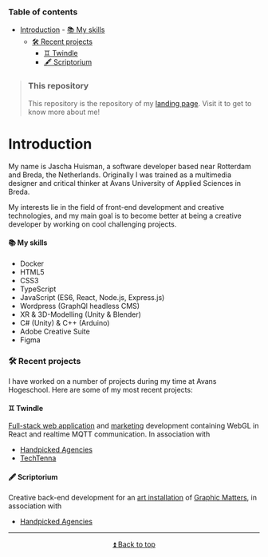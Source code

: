 ### Table of contents
- [Introduction](#introduction)
      - [📚 My skills](#-my-skills)
    - [🛠 Recent projects](#-recent-projects)
      - [♊️ Twindle](#️-twindle)
      - [🖋 Scriptorium](#-scriptorium)

> ### This repository
> This repository is the repository of my [landing page](https://www.jaschahuisman.nl). Visit it to get to know more about me!

# Introduction

My name is Jascha Huisman, a software developer based near Rotterdam and Breda, the Netherlands. Originally I was trained as a multimedia designer and critical thinker at Avans University of Applied Sciences in Breda.

My interests lie in the field of front-end development and creative technologies, and my main goal is to become better at being a creative developer by working on cool challenging projects.




#### 📚 My skills

-   Docker
-   HTML5
-   CSS3
-   TypeScript
-   JavaScript (ES6, React, Node.js, Express.js)
-   Wordpress (GraphQl headless CMS)
-   XR & 3D-Modelling (Unity & Blender)
-   C# (Unity) & C++ (Arduino)
-   Adobe Creative Suite
-   Figma

### 🛠 Recent projects

I have worked on a number of projects during my time at Avans Hogeschool. Here are some of my most recent projects:

#### ♊️ Twindle

[Full-stack web application](http://demo.twindle.io) and [marketing](http://twindle.io) development containing WebGL in React and realtime MQTT communication. In association with 
- [Handpicked Agencies](https://www.handpickedagencies.com)
- [TechTenna](https://www.techtenna.com)

#### 🖋 Scriptorium

Creative back-end development for an [art installation](https://scriptorium.graphicmatters.nl/) of [Graphic Matters](https://graphicmatters.nl), in association with 
- [Handpicked Agencies](https://www.handpickedagencies.com)

___

<div style="display:flex; justify-content:center" >
    <a href="#table-of-contents">⏫ Back to top</a>
</div>
